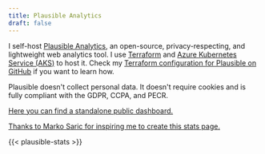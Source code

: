```yaml
---
title: Plausible Analytics
draft: false
---
```


I self-host [Plausible Analytics](https://plausible.io/), an open-source, privacy-respecting, and lightweight web analytics tool. I use [Terraform](https://www.terraform.io/) and [Azure Kubernetes Service (AKS)](https://docs.microsoft.com/en-us/azure/aks/) to host it. Check my [Terraform configuration for Plausible on GitHub](https://github.com/schnerring/infrastructure-core/blob/main/kubernetes/plausible.tf) if you want to learn how.

Plausible doesn't collect personal data. It doesn't require cookies and is fully compliant with the GDPR, CCPA, and PECR.

[Here you can find a standalone public dashboard.](https://plausible.schnerring.net/schnerring.net)

[Thanks to Marko Saric for inspiring me to create this stats page.](https://markosaric.com/stats/)

{{< plausible-stats >}}
